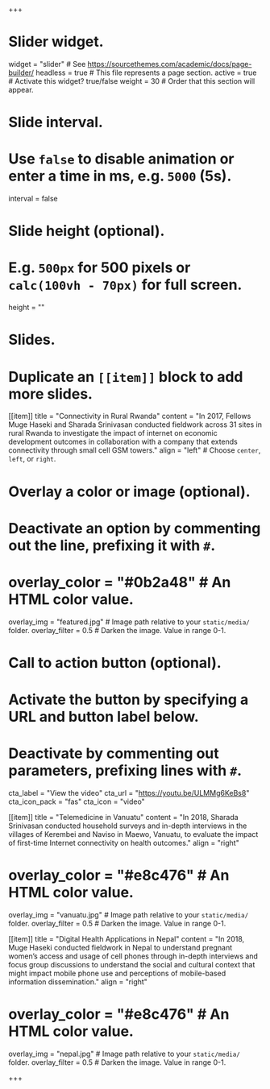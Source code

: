 +++
# Slider widget.
widget = "slider"  # See https://sourcethemes.com/academic/docs/page-builder/
headless = true  # This file represents a page section.
active = true  # Activate this widget? true/false
weight = 30 # Order that this section will appear.

# Slide interval.
# Use `false` to disable animation or enter a time in ms, e.g. `5000` (5s).
interval = false

# Slide height (optional).
# E.g. `500px` for 500 pixels or `calc(100vh - 70px)` for full screen.
height = ""

# Slides.
# Duplicate an `[[item]]` block to add more slides.
[[item]]
  title = "Connectivity in Rural Rwanda"
  content = "In 2017, Fellows Muge Haseki and Sharada Srinivasan conducted fieldwork across 31 sites in rural Rwanda to investigate the impact of internet on economic development outcomes in collaboration with a company that extends connectivity through small cell GSM towers."
  align = "left"  # Choose `center`, `left`, or `right`.

  # Overlay a color or image (optional).
  #   Deactivate an option by commenting out the line, prefixing it with `#`.
  # overlay_color = "#0b2a48"  # An HTML color value.
  overlay_img = "featured.jpg"  # Image path relative to your `static/media/` folder.
  overlay_filter = 0.5  # Darken the image. Value in range 0-1.

  # Call to action button (optional).
  #   Activate the button by specifying a URL and button label below.
  #   Deactivate by commenting out parameters, prefixing lines with `#`.
  cta_label = "View the video"
  cta_url = "https://youtu.be/ULMMg6KeBs8"
  cta_icon_pack = "fas"
  cta_icon = "video"

[[item]]
  title = "Telemedicine in Vanuatu"
  content = "In 2018, Sharada Srinivasan conducted household surveys and in-depth interviews in the villages of Kerembei and Naviso in Maewo, Vanuatu, to evaluate the impact of first-time Internet connectivity on health outcomes."
  align = "right"

  # overlay_color = "#e8c476"  # An HTML color value.
  overlay_img = "vanuatu.jpg"  # Image path relative to your `static/media/` folder.
  overlay_filter = 0.5  # Darken the image. Value in range 0-1.
  
[[item]]
  title = "Digital Health Applications in Nepal"
  content = "In 2018, Muge Haseki conducted fieldwork in Nepal to understand pregnant women’s access and usage of cell phones through in-depth interviews and focus group discussions to understand the social and cultural context that might impact mobile phone use and perceptions of mobile-based information dissemination." 
  align = "right"

  # overlay_color = "#e8c476"  # An HTML color value.
  overlay_img = "nepal.jpg"  # Image path relative to your `static/media/` folder.
  overlay_filter = 0.5  # Darken the image. Value in range 0-1.


+++
